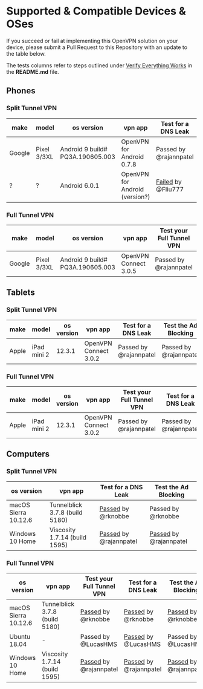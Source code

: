 # Supported & Compatible Devices & OSes

If you succeed or fail at implementing this OpenVPN solution on your device, please submit a Pull Request to this Repository with an update to the table below.

The tests columns refer to steps outlined under [Verify Everything Works](https://github.com/rajannpatel/Pi-Hole-PiVPN-on-Google-Compute-Engine-Free-Tier-with-Full-Tunnel-and-Split-Tunnel-OpenVPN-Configs#verify-everything-works) in the **README.md** file.

## Phones

### Split Tunnel VPN

| make | model | os version | vpn app | Test for a DNS Leak | Test the Ad Blocking |
| ---- | ----- | ---------- | ------- | ------------------- | -------------------- |
| Google | Pixel 3/3XL | Android 9 build# PQ3A.190605.003 | OpenVPN for Android 0.7.8 | Passed by @rajannpatel | Passed by @rajannpatel |
| ? | ? | Android 6.0.1 | OpenVPN for Android (version?) | [Failed](https://github.com/rajannpatel/Pi-Hole-PiVPN-on-Google-Compute-Engine-Free-Tier-with-Full-Tunnel-and-Split-Tunnel-OpenVPN-Configs/issues/40) by @Fliu777 | [Failed](https://github.com/rajannpatel/Pi-Hole-PiVPN-on-Google-Compute-Engine-Free-Tier-with-Full-Tunnel-and-Split-Tunnel-OpenVPN-Configs/issues/40) by @Fliu777 |

### Full Tunnel VPN

| make | model | os version | vpn app | Test your Full Tunnel VPN | Test for a DNS Leak | Test the Ad Blocking |
| ---- | ----- | ---------- | ------- | ------------------------- | ------------------- | -------------------- |
| Google | Pixel 3/3XL | Android 9 build# PQ3A.190605.003 | OpenVPN Connect 3.0.5 | Passed by @rajannpatel | Passed by @rajannpatel | Passed by @rajannpatel |

## Tablets

### Split Tunnel VPN

| make | model | os version | vpn app | Test for a DNS Leak | Test the Ad Blocking |
| ---- | ----- | ---------- | ------- | ------------------- | -------------------- |
| Apple | iPad mini 2 | 12.3.1 | OpenVPN Connect 3.0.2 | Passed by @rajannpatel | Passed by @rajannpatel |

### Full Tunnel VPN

| make | model | os version | vpn app | Test your Full Tunnel VPN | Test for a DNS Leak | Test the Ad Blocking |
| ---- | ----- | ---------- | ------- | ------------------------- | ------------------- | -------------------- |
| Apple | iPad mini 2 | 12.3.1 | OpenVPN Connect 3.0.2 | Passed by @rajannpatel | Passed by @rajannpatel | Passed by @rajannpatel |

## Computers

### Split Tunnel VPN

| os version | vpn app | Test for a DNS Leak | Test the Ad Blocking |
| ---------- | ------- | ------------------- | -------------------- |
| macOS Sierra 10.12.6 | Tunnelblick 3.7.8 (build 5180) | [Passed](https://github.com/rajannpatel/Pi-Hole-PiVPN-on-Google-Compute-Engine-Free-Tier-with-Full-Tunnel-and-Split-Tunnel-OpenVPN-Configs/issues/10#issuecomment-450702300) by @rknobbe | Passed by @rknobbe  |
| Windows 10 Home | Viscosity 1.7.14 (build 1595) | [Passed](https://github.com/rajannpatel/Pi-Hole-PiVPN-on-Google-Compute-Engine-Free-Tier-with-Full-Tunnel-and-Split-Tunnel-OpenVPN-Configs/issues/18#issuecomment-456246284) by @rajannpatel | [Passed](https://github.com/rajannpatel/Pi-Hole-PiVPN-on-Google-Compute-Engine-Free-Tier-with-Full-Tunnel-and-Split-Tunnel-OpenVPN-Configs/issues/18#issuecomment-456246284) by @rajannpatel |

### Full Tunnel VPN

| os version | vpn app | Test your Full Tunnel VPN | Test for a DNS Leak | Test the Ad Blocking |
| ---------- | ------- | ------------------------- | ------------------- | -------------------- |
| macOS Sierra 10.12.6 | Tunnelblick 3.7.8 (build 5180) | [Passed](https://github.com/rajannpatel/Pi-Hole-PiVPN-on-Google-Compute-Engine-Free-Tier-with-Full-Tunnel-and-Split-Tunnel-OpenVPN-Configs/issues/10#issuecomment-450702300) by @rknobbe | [Passed](https://github.com/rajannpatel/Pi-Hole-PiVPN-on-Google-Compute-Engine-Free-Tier-with-Full-Tunnel-and-Split-Tunnel-OpenVPN-Configs/issues/22) by @rknobbe | [Passed](https://github.com/rajannpatel/Pi-Hole-PiVPN-on-Google-Compute-Engine-Free-Tier-with-Full-Tunnel-and-Split-Tunnel-OpenVPN-Configs/issues/22) by @rknobbe |
| Ubuntu 18.04 | - | Passed by @LucasHMS | [Passed](https://github.com/rajannpatel/Pi-Hole-PiVPN-on-Google-Compute-Engine-Free-Tier-with-Full-Tunnel-and-Split-Tunnel-OpenVPN-Configs/issues/22) by @LucasHMS | Passed by @LucasHMS |
| Windows 10 Home | Viscosity 1.7.14 (build 1595) | [Passed](https://github.com/rajannpatel/Pi-Hole-PiVPN-on-Google-Compute-Engine-Free-Tier-with-Full-Tunnel-and-Split-Tunnel-OpenVPN-Configs/issues/18#issue-399133505) by @rajannpatel | [Passed](https://github.com/rajannpatel/Pi-Hole-PiVPN-on-Google-Compute-Engine-Free-Tier-with-Full-Tunnel-and-Split-Tunnel-OpenVPN-Configs/issues/18#issue-399133505) by @rajannpatel | [Passed](https://github.com/rajannpatel/Pi-Hole-PiVPN-on-Google-Compute-Engine-Free-Tier-with-Full-Tunnel-and-Split-Tunnel-OpenVPN-Configs/issues/18#issue-399133505) by @rajannpatel |